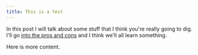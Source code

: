 ```yaml
---
title: This is a test
---
```


In this post I will talk about some stuff that I think you're really going to
dig. I'll go [into the pros and cons][pro-con] and I think we'll all learn something.

<!-- READ-MORE -->

Here is more content.

[pro-con]: https://www.jonallured.com
